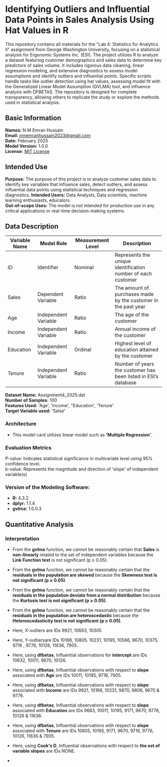 # Identifying Outliers and Influential Data Points in Sales Analysis Using Hat Values in R

This repository contains all materials for the "Lab 4: Statistics for Analytics II" assignment from George Washington University, focusing on a statistical analysis for Ergonomic Systems Inc. (ESI). The project utilizes R to analyze a dataset featuring customer demographics and sales data to determine key predictors of sales volume. It includes rigorous data cleaning, linear regression modeling, and extensive diagnostics to assess model assumptions and identify outliers and influential points. Specific scripts handle tasks like outlier detection using hat values, assessing model fit with the Generalized Linear Model Assumption (GVLMA) tool, and influence analysis with DFBETAS. The repository is designed for complete transparency, allowing others to replicate the study or explore the methods used in statistical analysis.

## Basic Information
**Names:** N M Emran Hussain  
**Email:** nmemranhussain2023@gmail.com  
**Date:** February 2025  
**Model Version:** 1.0.0  
**License:** [MIT License](LICENSE)

## Intended Use
**Purpose:** The purpose of this project is to analyze customer sales data to identify key variables that influence sales, detect outliers, and assess influential data points using statistical techniques and regression diagnostics. 
**Intended Users:** Data Analysts, Data scientists, machine learning enthusiasts, educators.  
**Out-of-scope Uses:** The model is not intended for production use in any critical applications or real-time decision-making systems.

## Data Description

| **Variable Name**       | **Model Role**       | **Measurement Level**  | **Description**                                               |
|-------------------------|----------------------|------------------------|---------------------------------------------------------------|
| ID                      | Identifier           | Nominal                | Represents the unique identification number of each customer  |
| Sales                   | Dependent Variable   | Ratio                  | The amount of purchases made by the customer in the past year |
| Age                     | Independent Variable | Ratio                  | The age of the customer                                       |
| Income                  | Independent Variable | Ratio                  | Annual income of the customer                                 |
| Education               | Independent Variable | Ordinal                | Highest level of education attained by the customer           |
| Tenure                  | Independent Variable | Ratio                  | Number of years the customer has been listed in ESI’s database|

**Dataset Name:** Assignment4_2025.dat  
**Number of Samples:** 100    
**Features Used:** 'Age', 'Income', "Education', 'Tenure'   
**Target Variable used:** 'Salse'  

### Architecture  
- This model card utilizes linear model such as **'Multiple Regression'**.

### Evaluation Metrics  
P-value: Indicates statistical significance in multivariate level using 95% confidence level.  
b-value: Represents the magnitude and direction of 'slope' of independent variable(s)

### Version of the Modeling Software:  
- **R:** 4.3.2  
- **dplyr:** 1.1.4
- **gvlma:** 1.0.0.3

## Quantitative Analysis  
### Interpretation
- From the **gvlma** function, we cannot be reasonably certain that **Sales** is **non-linearly** related to the set of independent variables because the **Link Function test** is not significant (p ≥ 0.05).
- From the **gvlma** function, we cannot be reasonably certain that the **residuals in the population are skewed**  because the **Skewness test is not significant (p ≥ 0.05)**.
- From the **gvlma** function, we cannot be reasonably certain that the **residuals in the population deviate from a normal distribution** because the **Kurtosis test is not significant (p ≥ 0.05)**.
- From the **gvlma** function, we cannot be reasonably certain that the **residuals in the population are heteroscedastic** because the **Heteroscedasticity test is not significant (p ≥ 0.05)**.  
- Here, X-outliers are IDs 9921, 10663, 10305  
- Here, Y-outliersare IDs 10166, 10805. 10231, 10195, 10566, 9670, 10375, 9716 , 9776, 10126, 11636, 7905.  
- Here, using **dfbetas**, Influential observations for **intercept** are IDs 10632, 10011, 9670, 10126.  
- Here, using **dfbetas**, Influential observations with respect to **slope** associated with **Age** are IDs 10011, 10195, 9716, 7905.  
- Here, using **dfbetas**, Influential observations with respect to **slope** associated with **Income** are IDs 9921, 10166, 10231, 9870, 9806, 9670 & 9776.  
- Here, using **dfbetas**, Influential observations with respect to **slope** associated with **Education** are IDs 9683, 10011, 10195, 9171, 9670, 9776, 10126 & 11636.  
- Here, using **dfbetas**, Influential observations with respect to **slope** associated with **Tenure** are IDs 10805, 10195, 9171, 9670, 9716, 9776, 10126, 11636 & 7905.
- Here, using **Cook's D**, Influential observations with respect to **the set of variable slopes** are IDs NONE.






- 



